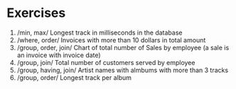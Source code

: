 
# Exercises

1) /min, max/ Longest track in milliseconds in the database 
1) /where, order/ Invoices with more than 10 dollars in total amount
1) /group, order, join/ Chart of total number of Sales by employee 
  (a sale is an invoice with invoice date)
1) /group, join/ Total number of customers served by employee
1) /group, having, join/ Artist names with almbums with more than 3 tracks
1) /group, order/ Longest track per album

